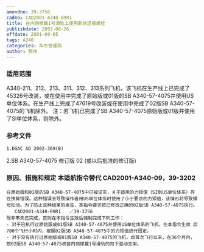 ```yaml
---
amendno: 39-3756  
cadno: CAD2001-A340-09R1  
title: 在内侧襟翼1号滑轨上使用新的连接螺栓  
publishdate: 2002-08-26  
effdate: 2001-09-05  
tags: A340  
categories: 华东管理局  
author: 郝炜  
---
```

  
### 适用范围  
A340-211、212、213、311、312、313系列飞机，该飞机在生产线上已完成了45326号改装，或在使用中完成了原始版或01版的SB A340-57-4075并使用US单位体系。在生产线上完成了47619号改装或在使用中完成了02版SB A340-57-4075的飞机除外。
注：若飞机已完成了SB A340-57-4075原始版或01版并使用了SI单位体系，则除外。  
  
<!--more-->  
### 参考文件  
    1.DGAC AD 2002-369(B)  
2.SB A340-57-4075 修订版 02 (或以后批准的修订版)  
  
### 原因、措施和规定 本适航指令替代 CAD2001-A340-09，39-3202  
    在原始版和01版的SB A340-57-4075中已被证实，关于适用的力矩值（SI到US单位体系）存在换算错误。这种错误会导致操作者用US单位体系时使用了小于要求的力矩值，该情形将导致螺母松动。为了防止这种结果的发生，本指令要求按已修改正确的02版SB A340-57-4075执行。  
       CAD2001-A340-09R1   ／39-3756  
    除非事先已完成，否则在本指令生效后强制完成下列工作：  
    - 对于已执行过原始版或01版SB A340-57-4075并使用US单位体系的飞机，在本指令生效 后700个飞行小时内，根据02版SB A340-57-4075中的力矩值进行固定。  
    - 对于没有执行过原始版或01版SB A340-57-4075的飞机，自首次飞行以来，在36个月内，按02版SB A340-57-4075改装内侧襟翼1号滑轨的向下驱动支架。  
  
